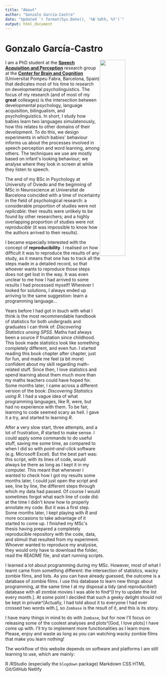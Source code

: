 ```yaml
---
title: "About"
author: "Gonzalo García-Castro"
date: "Updated `r format(Sys.Date(), '%B %dth, %Y')`"
output: html_document
---
```


# Gonzalo García-Castro

<img src="/images/profile.png" width="40%" style="float:right" margin="35px">

I am a PhD student at the [**Speech Acquisition and Perception**](http://upf.com/sap) research group at the [**Center for Brain and Cognition**](http://upf.com/cbc) (Universitat Pompeu Fabra, Barcelona, Spain) that dedicates most of his time to research on developmental psycholinguistics. The focus of my research (and of most of my **great** colleages) is the intersection between developmental psychology, language acquisition, bilingualism, and psycholinguistics. In short, I study how babies learn two languages simulatenously, how this relates to other domains of their development. To do this, we design experiments in which babies' behaviour informs us about the processes involved in speech perception and word learning, among others. The techniques we use are mostly based on infant's looking behaviour; we analyse where they look in screen at while they listen to speech.

The end of my BSc in Psychology at University of Oviedo and the beginning of MSc in Neuroscience at Universitat de Barcelona coincided with a time of incertainty in the field of psychological research: a considerable proportion of studies were not *replicable*: their results were unlikely to be found by other researchers; and a highly overlapping proportion of studies were not *reproducible* (it was impossible to know how the authors arrived to their results).

I became especially interested with the concept of **reproducibility**. I realised on how difficult it was to reproduce the results of any study, as it means that one has to track all the steps made in a detailed record, so that whoever wants to reproduce those steps does not get lost in the way. It was even unclear to me how I had arrived to some results I had processed myself! Wherever I looked for solutions, I always ended up arriving to the same suggestion: learn a programming language... 

Years before I had got in touch with what I think is the most recommendable handbook of statistics for both undergrads and graduates I can think of: *Discovering Statistics unsing SPSS*. Maths had always been a source if frustation since childhood. This book made statistics look like something completely different, and even fun. I started reading this book chapter after chapter, just for fun, and made me feel (a bit more) confident about my skill regarding math-related stuff. Since then, I love statistics and spend learning about them much more than my maths teachers could have hoped for. Some months later, I came across a different version of the book: *Discovering Statistics using R*. I had a vague idea of what programming languages, like R, were, but had no experience with them. To be fair, learning to code seemed scary as hell. I gave it a try, and started to learning *R*.

After a very slow start, three attempts, and a lot of frustration, *R* started to make sense. I could apply some commands to do useful stuff, saving me some time, as compared to when I did so with *point-and-click* software (e.g. Microsoft Excel). But the best part was: this script, with its lines of code, would always be there as long as I kept it in my computer. This meant that whenever I wanted to check how I got my results some months later, I could just open the script and see, line by line, the different steps through which my data had passed. Of course I would sometimes forgot what each line of code did: at the time I didn't know how to properly annotate my code. But it was a first step. Some months later, I kept playing with *R* and more occasions to take advantage of it started to come up. I finished my MSc's thesis having prepared a completely reproducible repository with the code, data, and stimuli that resulted from my experiment. Whoever wanted to reproduce my analysise, they would only have to download the folder, read the README file, and start running scripts.

I learned a lot about programming during my MSc. However, most of what I learnt came from something different: the intersection of statistics, wacky zombie films, and lists. As you can have already guessed, the outcome is a database of zombie films. I use this database to learn new things about programming, at the same time I at my disposal a tidy (and reproducible!) database with all zombie movies I was able to find^[I try to update the list every month.]. At some point I decided that such a geeky delight should not be kept in private^[Actually, I had told about it to everyone I had ever crossed two words with.], so `Zombase` is the result of it, and this is its story.

I have many things in mind to do with `Zombase`, but for now I'll focus on releasing some of the coolest analyses and plots^[God, I love plots] I have come up with. I'll try to implement more functionalities as I learn more. Please, enjoy and waste as long as you can watching wacky zombie films that make you learn nothing!

The workflow of this website depends on software and platforms I am still learning to use, which are mainly:

R <i class="fab fa-r-project"></i>/RStudio (especially the `blogdown` package)
Markdown
CSS
HTML
Git/GitHub <i class="fab fa-github"></i>
Netlify


